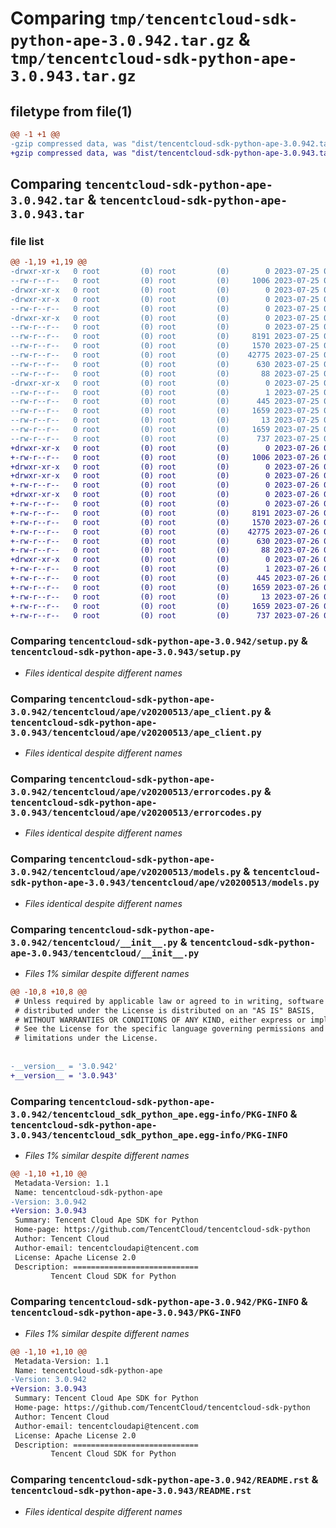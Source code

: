 # Comparing `tmp/tencentcloud-sdk-python-ape-3.0.942.tar.gz` & `tmp/tencentcloud-sdk-python-ape-3.0.943.tar.gz`

## filetype from file(1)

```diff
@@ -1 +1 @@
-gzip compressed data, was "dist/tencentcloud-sdk-python-ape-3.0.942.tar", last modified: Tue Jul 25 04:10:36 2023, max compression
+gzip compressed data, was "dist/tencentcloud-sdk-python-ape-3.0.943.tar", last modified: Wed Jul 26 00:30:25 2023, max compression
```

## Comparing `tencentcloud-sdk-python-ape-3.0.942.tar` & `tencentcloud-sdk-python-ape-3.0.943.tar`

### file list

```diff
@@ -1,19 +1,19 @@
-drwxr-xr-x   0 root         (0) root         (0)        0 2023-07-25 04:10:36.000000 tencentcloud-sdk-python-ape-3.0.942/
--rw-r--r--   0 root         (0) root         (0)     1006 2023-07-25 04:10:36.000000 tencentcloud-sdk-python-ape-3.0.942/setup.py
-drwxr-xr-x   0 root         (0) root         (0)        0 2023-07-25 04:10:36.000000 tencentcloud-sdk-python-ape-3.0.942/tencentcloud/
-drwxr-xr-x   0 root         (0) root         (0)        0 2023-07-25 04:10:36.000000 tencentcloud-sdk-python-ape-3.0.942/tencentcloud/ape/
--rw-r--r--   0 root         (0) root         (0)        0 2023-07-25 04:10:36.000000 tencentcloud-sdk-python-ape-3.0.942/tencentcloud/ape/__init__.py
-drwxr-xr-x   0 root         (0) root         (0)        0 2023-07-25 04:10:36.000000 tencentcloud-sdk-python-ape-3.0.942/tencentcloud/ape/v20200513/
--rw-r--r--   0 root         (0) root         (0)        0 2023-07-25 04:10:36.000000 tencentcloud-sdk-python-ape-3.0.942/tencentcloud/ape/v20200513/__init__.py
--rw-r--r--   0 root         (0) root         (0)     8191 2023-07-25 04:10:36.000000 tencentcloud-sdk-python-ape-3.0.942/tencentcloud/ape/v20200513/ape_client.py
--rw-r--r--   0 root         (0) root         (0)     1570 2023-07-25 04:10:36.000000 tencentcloud-sdk-python-ape-3.0.942/tencentcloud/ape/v20200513/errorcodes.py
--rw-r--r--   0 root         (0) root         (0)    42775 2023-07-25 04:10:36.000000 tencentcloud-sdk-python-ape-3.0.942/tencentcloud/ape/v20200513/models.py
--rw-r--r--   0 root         (0) root         (0)      630 2023-07-25 04:10:36.000000 tencentcloud-sdk-python-ape-3.0.942/tencentcloud/__init__.py
--rw-r--r--   0 root         (0) root         (0)       88 2023-07-25 04:10:36.000000 tencentcloud-sdk-python-ape-3.0.942/setup.cfg
-drwxr-xr-x   0 root         (0) root         (0)        0 2023-07-25 04:10:36.000000 tencentcloud-sdk-python-ape-3.0.942/tencentcloud_sdk_python_ape.egg-info/
--rw-r--r--   0 root         (0) root         (0)        1 2023-07-25 04:10:36.000000 tencentcloud-sdk-python-ape-3.0.942/tencentcloud_sdk_python_ape.egg-info/dependency_links.txt
--rw-r--r--   0 root         (0) root         (0)      445 2023-07-25 04:10:36.000000 tencentcloud-sdk-python-ape-3.0.942/tencentcloud_sdk_python_ape.egg-info/SOURCES.txt
--rw-r--r--   0 root         (0) root         (0)     1659 2023-07-25 04:10:36.000000 tencentcloud-sdk-python-ape-3.0.942/tencentcloud_sdk_python_ape.egg-info/PKG-INFO
--rw-r--r--   0 root         (0) root         (0)       13 2023-07-25 04:10:36.000000 tencentcloud-sdk-python-ape-3.0.942/tencentcloud_sdk_python_ape.egg-info/top_level.txt
--rw-r--r--   0 root         (0) root         (0)     1659 2023-07-25 04:10:36.000000 tencentcloud-sdk-python-ape-3.0.942/PKG-INFO
--rw-r--r--   0 root         (0) root         (0)      737 2023-07-25 04:10:36.000000 tencentcloud-sdk-python-ape-3.0.942/README.rst
+drwxr-xr-x   0 root         (0) root         (0)        0 2023-07-26 00:30:25.000000 tencentcloud-sdk-python-ape-3.0.943/
+-rw-r--r--   0 root         (0) root         (0)     1006 2023-07-26 00:30:25.000000 tencentcloud-sdk-python-ape-3.0.943/setup.py
+drwxr-xr-x   0 root         (0) root         (0)        0 2023-07-26 00:30:25.000000 tencentcloud-sdk-python-ape-3.0.943/tencentcloud/
+drwxr-xr-x   0 root         (0) root         (0)        0 2023-07-26 00:30:25.000000 tencentcloud-sdk-python-ape-3.0.943/tencentcloud/ape/
+-rw-r--r--   0 root         (0) root         (0)        0 2023-07-26 00:30:25.000000 tencentcloud-sdk-python-ape-3.0.943/tencentcloud/ape/__init__.py
+drwxr-xr-x   0 root         (0) root         (0)        0 2023-07-26 00:30:25.000000 tencentcloud-sdk-python-ape-3.0.943/tencentcloud/ape/v20200513/
+-rw-r--r--   0 root         (0) root         (0)        0 2023-07-26 00:30:25.000000 tencentcloud-sdk-python-ape-3.0.943/tencentcloud/ape/v20200513/__init__.py
+-rw-r--r--   0 root         (0) root         (0)     8191 2023-07-26 00:30:25.000000 tencentcloud-sdk-python-ape-3.0.943/tencentcloud/ape/v20200513/ape_client.py
+-rw-r--r--   0 root         (0) root         (0)     1570 2023-07-26 00:30:25.000000 tencentcloud-sdk-python-ape-3.0.943/tencentcloud/ape/v20200513/errorcodes.py
+-rw-r--r--   0 root         (0) root         (0)    42775 2023-07-26 00:30:25.000000 tencentcloud-sdk-python-ape-3.0.943/tencentcloud/ape/v20200513/models.py
+-rw-r--r--   0 root         (0) root         (0)      630 2023-07-26 00:30:25.000000 tencentcloud-sdk-python-ape-3.0.943/tencentcloud/__init__.py
+-rw-r--r--   0 root         (0) root         (0)       88 2023-07-26 00:30:25.000000 tencentcloud-sdk-python-ape-3.0.943/setup.cfg
+drwxr-xr-x   0 root         (0) root         (0)        0 2023-07-26 00:30:25.000000 tencentcloud-sdk-python-ape-3.0.943/tencentcloud_sdk_python_ape.egg-info/
+-rw-r--r--   0 root         (0) root         (0)        1 2023-07-26 00:30:25.000000 tencentcloud-sdk-python-ape-3.0.943/tencentcloud_sdk_python_ape.egg-info/dependency_links.txt
+-rw-r--r--   0 root         (0) root         (0)      445 2023-07-26 00:30:25.000000 tencentcloud-sdk-python-ape-3.0.943/tencentcloud_sdk_python_ape.egg-info/SOURCES.txt
+-rw-r--r--   0 root         (0) root         (0)     1659 2023-07-26 00:30:25.000000 tencentcloud-sdk-python-ape-3.0.943/tencentcloud_sdk_python_ape.egg-info/PKG-INFO
+-rw-r--r--   0 root         (0) root         (0)       13 2023-07-26 00:30:25.000000 tencentcloud-sdk-python-ape-3.0.943/tencentcloud_sdk_python_ape.egg-info/top_level.txt
+-rw-r--r--   0 root         (0) root         (0)     1659 2023-07-26 00:30:25.000000 tencentcloud-sdk-python-ape-3.0.943/PKG-INFO
+-rw-r--r--   0 root         (0) root         (0)      737 2023-07-26 00:30:25.000000 tencentcloud-sdk-python-ape-3.0.943/README.rst
```

### Comparing `tencentcloud-sdk-python-ape-3.0.942/setup.py` & `tencentcloud-sdk-python-ape-3.0.943/setup.py`

 * *Files identical despite different names*

### Comparing `tencentcloud-sdk-python-ape-3.0.942/tencentcloud/ape/v20200513/ape_client.py` & `tencentcloud-sdk-python-ape-3.0.943/tencentcloud/ape/v20200513/ape_client.py`

 * *Files identical despite different names*

### Comparing `tencentcloud-sdk-python-ape-3.0.942/tencentcloud/ape/v20200513/errorcodes.py` & `tencentcloud-sdk-python-ape-3.0.943/tencentcloud/ape/v20200513/errorcodes.py`

 * *Files identical despite different names*

### Comparing `tencentcloud-sdk-python-ape-3.0.942/tencentcloud/ape/v20200513/models.py` & `tencentcloud-sdk-python-ape-3.0.943/tencentcloud/ape/v20200513/models.py`

 * *Files identical despite different names*

### Comparing `tencentcloud-sdk-python-ape-3.0.942/tencentcloud/__init__.py` & `tencentcloud-sdk-python-ape-3.0.943/tencentcloud/__init__.py`

 * *Files 1% similar despite different names*

```diff
@@ -10,8 +10,8 @@
 # Unless required by applicable law or agreed to in writing, software
 # distributed under the License is distributed on an "AS IS" BASIS,
 # WITHOUT WARRANTIES OR CONDITIONS OF ANY KIND, either express or implied.
 # See the License for the specific language governing permissions and
 # limitations under the License.
 
 
-__version__ = '3.0.942'
+__version__ = '3.0.943'
```

### Comparing `tencentcloud-sdk-python-ape-3.0.942/tencentcloud_sdk_python_ape.egg-info/PKG-INFO` & `tencentcloud-sdk-python-ape-3.0.943/tencentcloud_sdk_python_ape.egg-info/PKG-INFO`

 * *Files 1% similar despite different names*

```diff
@@ -1,10 +1,10 @@
 Metadata-Version: 1.1
 Name: tencentcloud-sdk-python-ape
-Version: 3.0.942
+Version: 3.0.943
 Summary: Tencent Cloud Ape SDK for Python
 Home-page: https://github.com/TencentCloud/tencentcloud-sdk-python
 Author: Tencent Cloud
 Author-email: tencentcloudapi@tencent.com
 License: Apache License 2.0
 Description: ============================
         Tencent Cloud SDK for Python
```

### Comparing `tencentcloud-sdk-python-ape-3.0.942/PKG-INFO` & `tencentcloud-sdk-python-ape-3.0.943/PKG-INFO`

 * *Files 1% similar despite different names*

```diff
@@ -1,10 +1,10 @@
 Metadata-Version: 1.1
 Name: tencentcloud-sdk-python-ape
-Version: 3.0.942
+Version: 3.0.943
 Summary: Tencent Cloud Ape SDK for Python
 Home-page: https://github.com/TencentCloud/tencentcloud-sdk-python
 Author: Tencent Cloud
 Author-email: tencentcloudapi@tencent.com
 License: Apache License 2.0
 Description: ============================
         Tencent Cloud SDK for Python
```

### Comparing `tencentcloud-sdk-python-ape-3.0.942/README.rst` & `tencentcloud-sdk-python-ape-3.0.943/README.rst`

 * *Files identical despite different names*

